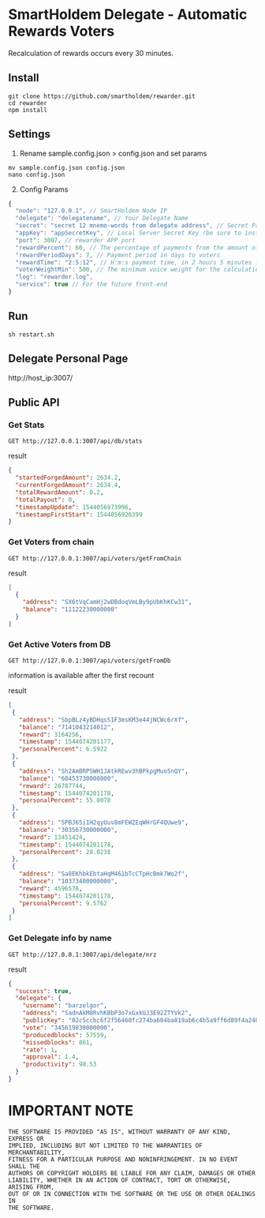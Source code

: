 # SmartHoldem Delegate - Automatic Rewards Voters

Recalculation of rewards occurs every 30 minutes.

## Install

```
git clone https://github.com/smartholdem/rewarder.git
cd rewarder
npm install
```

## Settings


1. Rename sample.config.json > config.json and set params

```
mv sample.config.json config.json
nano config.json
```

2. Config Params

```js
{
  "node": "127.0.0.1", // SmartHoldem Node IP
  "delegate": "delegatename", // Your Delegate Name
  "secret": "secret 12 mnemo-words from delegate address", // Secret Pass Phrase Delegate for payments
  "appKey": "appSecretKey", // Local Server Secret Key !be sure to install your
  "port": 3007, // rewarder APP port
  "rewardPercent": 60, // The percentage of payments from the amount of forging
  "rewardPeriodDays": 7, // Payment period in days to voters
  "rewardTime": "2:5:12", // H:m:s payment time, in 2 hours 5 minutes 12 sec
  "voterWeightMin": 500, // The minimum voice weight for the calculation of payments
  "log": "rewarder.log",
  "service": true // For the future front-end
}
```

## Run

```
sh restart.sh
```

## Delegate Personal Page

http://host_ip:3007/

## Public API

### Get Stats

```
GET http://127.0.0.1:3007/api/db/stats
```

result

```json
{
  "startedForgedAmount": 2634.2,
  "currentForgedAmount": 2634.4,
  "totalRewardAmount": 0.2,
  "totalPayout": 0,
  "timestampUpdate": 1544056973996,
  "timestampFirstStart": 1544056926399
}
```

### Get Voters from chain

```
GET http://127.0.0.1:3007/api/voters/getFromChain
```

result

```json
[
  {
    "address": "SX6tVqCamHj2wDBdoqVmLBy9pUbKhKCw31",
    "balance": "11122230000000"
  }
]
```

### Get Active Voters from DB

```
GET http://127.0.0.1:3007/api/voters/getFromDb
```

information is available after the first recount

result

```json
[
 {
   "address": "SbpBLz4yBDHqsS1F3msKM3e44jNCWc6rXf",
   "balance": "7141043214012",
   "reward": 3164256,
   "timestamp": 1544074201177,
   "personalPercent": 6.5922
 },
 {
   "address": "Sh2AmBRP5WH1JAtkREwv3hBPkpgMuo5nQY",
   "balance": "60453730000000",
   "reward": 26787744,
   "timestamp": 1544074201178,
   "personalPercent": 55.8078
 },
 {
   "address": "SPBJ65i1H2qyUuv8mFEWZEqWHrGF4QUwe9",
   "balance": "30356730000000",
   "reward": 13451424,
   "timestamp": 1544074201178,
   "personalPercent": 28.0238
 },
 {
   "address": "Sa8EKhbkEbtaHqM461bTcCTpHcBmk7Wo2f",
   "balance": "10373400000000",
   "reward": 4596576,
   "timestamp": 1544074201178,
   "personalPercent": 9.5762
 }
]
```

### Get Delegate info by name

```
GET http://127.0.0.1:3007/api/delegate/nrz
```

result

```json
{
  "success": true,
  "delegate": {
    "username": "barzelgor",
    "address": "SadnAkM8RvhKBbP3o7xGxkUJ3E92ZTYVk2",
    "publicKey": "02c5ccbc6f2f56460fc274ba604ba819ab6c4b5a9ff6d89f4a24013b61a994c510",
    "vote": "345619830000000",
    "producedblocks": 57559,
    "missedblocks": 861,
    "rate": 1,
    "approval": 1.4,
    "productivity": 98.53
  }
}
```


# IMPORTANT NOTE

    THE SOFTWARE IS PROVIDED "AS IS", WITHOUT WARRANTY OF ANY KIND, EXPRESS OR
    IMPLIED, INCLUDING BUT NOT LIMITED TO THE WARRANTIES OF MERCHANTABILITY,
    FITNESS FOR A PARTICULAR PURPOSE AND NONINFRINGEMENT. IN NO EVENT SHALL THE
    AUTHORS OR COPYRIGHT HOLDERS BE LIABLE FOR ANY CLAIM, DAMAGES OR OTHER
    LIABILITY, WHETHER IN AN ACTION OF CONTRACT, TORT OR OTHERWISE, ARISING FROM,
    OUT OF OR IN CONNECTION WITH THE SOFTWARE OR THE USE OR OTHER DEALINGS IN
    THE SOFTWARE.
